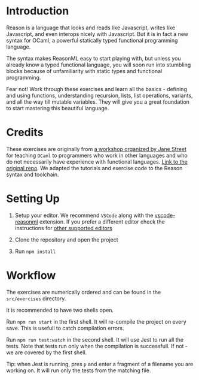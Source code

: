 # Introduction

Reason is a language that looks and reads like Javascript, writes like Javascript, and even interops nicely with Javascript. But it is in fact a new syntax for OCaml, a powerful statically typed functional programming language. 

The syntax makes ReasonML easy to start playing with, but unless you already know a typed functional language, you will soon run into stumbling blocks because of unfamiliarity with static types and functional programming. 

Fear not! Work through these exercises and learn all the basics - defining and using functions, understanding recursion, lists, list operations, variants, and all the way till mutable variables. They will give you a great foundation to start mastering this beautiful language.

# Credits

These exercises are originally from [a workshop organized by Jane Street](https://blog.janestreet.com/learn-ocaml-nyc/) for teaching `OCaml` to programmers who work in other languages and who do not necessarily have experience with functional languages. [Link to the original repo](https://github.com/janestreet/learn-ocaml-workshop). We adapted the tutorials and exercise code to the Reason syntax and toolchain.

# Setting Up

1. Setup your editor. We recommend `VSCode` along with the [vscode-reasonml](https://github.com/reasonml-editor/vscode-reasonml) extension. If you prefer a different editor check the instructions for [other supported editors](https://reasonml.github.io/docs/en/editor-plugins.html)

2. Clone the repository and open the project

3. Run `npm install`

# Workflow

The exercises are numerically ordered and can be found in the `src/exercises` directory. 

It is recommended to have two shells open. 

Run `npm run start` in the first shell. It will re-compile the project on every save. This is usefull to catch compilation errors. 

Run `npm run test:watch` in the second shell. It will use Jest to run all the tests. Note that tests run only when the compilation is successfull. If not - we are covered by the first shell.

Tip: when Jest is running, pres `p` and enter a fragment of a filename you are working on. It will run only the tests from the matching file. 

